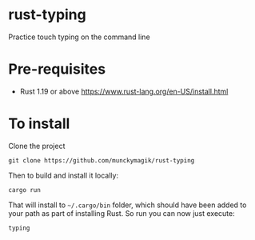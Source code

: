 # rust-typing

Practice touch typing on the command line

# Pre-requisites

* Rust 1.19 or above https://www.rust-lang.org/en-US/install.html

# To install

Clone the project

```
git clone https://github.com/munckymagik/rust-typing
```

Then to build and install it locally:

```
cargo run
```

That will install to `~/.cargo/bin` folder, which should have been added to your path as part of installing Rust.
So run you can now just execute:

```
typing
```
